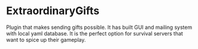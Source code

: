 # ExtraordinaryGifts
 Plugin that makes sending gifts possible. It has built GUI and mailing system with local yaml database. It is the perfect option for survival servers that want to spice up their gameplay.
